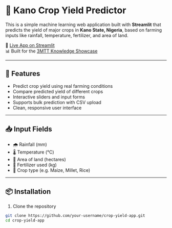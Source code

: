 # 🌾 Kano Crop Yield Predictor

This is a simple machine learning web application built with **Streamlit** that predicts the yield of major crops in **Kano State, Nigeria**, based on farming inputs like rainfall, temperature, fertilizer, and area of land.

🔗 [Live App on Streamlit](https://your-username-streamlit-app-name.streamlit.app)  
📊 Built for the [3MTT Knowledge Showcase](https://3mtt.nitda.gov.ng)

---

## 📌 Features

- Predict crop yield using real farming conditions
- Compare predicted yield of different crops
- Interactive sliders and input forms
- Supports bulk prediction with CSV upload
- Clean, responsive user interface

---

## 📥 Input Fields

- 🌧️ Rainfall (mm)
- 🌡️ Temperature (°C)
- 🌾 Area of land (hectares)
- 💊 Fertilizer used (kg)
- 🌽 Crop type (e.g. Maize, Millet, Rice)

---

## 📦 Installation

1. Clone the repository

```bash
git clone https://github.com/your-username/crop-yield-app.git
cd crop-yield-app
